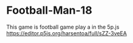 # Football-Man-18
This game is football game play a in the 5p.js
https://editor.p5js.org/harsentoa/full/sZZ-3veEA
